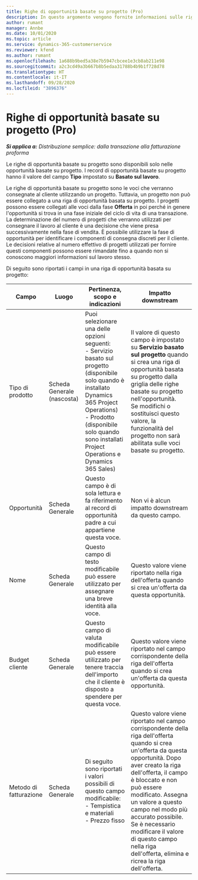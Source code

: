 ```yaml
---
title: Righe di opportunità basate su progetto (Pro)
description: In questo argomento vengono fornite informazioni sulle righe di opportunità basate su progetto. (Pro)
author: rumant
manager: Annbe
ms.date: 10/01/2020
ms.topic: article
ms.service: dynamics-365-customerservice
ms.reviewer: kfend
ms.author: rumant
ms.openlocfilehash: 1a688b9bed5a38e7b5947cbcee1e3cb8ab211e98
ms.sourcegitcommit: a2c3cd49a3b667b8b5edaa31788b4b9b1f728d78
ms.translationtype: HT
ms.contentlocale: it-IT
ms.lasthandoff: 09/28/2020
ms.locfileid: "3896376"
---
```

# <a name="project-based-opportunity-lines-pro"></a>Righe di opportunità basate su progetto (Pro)

_**Si applica a:** Distribuzione semplice: dalla transazione alla fatturazione proforma_

Le righe di opportunità basate su progetto sono disponibili solo nelle opportunità basate su progetto. I record di opportunità basate su progetto hanno il valore del campo **Tipo** impostato su **Basato sul lavoro**.

Le righe di opportunità basate su progetto sono le voci che verranno consegnate al cliente utilizzando un progetto. Tuttavia, un progetto non può essere collegato a una riga di opportunità basata su progetto. I progetti possono essere collegati alle voci dalla fase **Offerta** in poi perché in genere l'opportunità si trova in una fase iniziale del ciclo di vita di una transazione. La determinazione del numero di progetti che verranno utilizzati per consegnare il lavoro al cliente è una decisione che viene presa successivamente nella fase di vendita. È possibile utilizzare la fase di opportunità per identificare i componenti di consegna discreti per il cliente. Le decisioni relative al numero effettivo di progetti utilizzati per fornire questi componenti possono essere rimandate fino a quando non si conoscono maggiori informazioni sul lavoro stesso.

Di seguito sono riportati i campi in una riga di opportunità basata su progetto:

| **Campo** | **Luogo** | **Pertinenza, scopo e indicazioni** | **Impatto downstream** |
| --- | --- | --- | --- |
| Tipo di prodotto | Scheda Generale (nascosta) | Puoi selezionare una delle opzioni seguenti:</br>- Servizio basato sul progetto (disponibile solo quando è installato Dynamics 365 Project Operations)</br>- Prodotto (disponibile solo quando sono installati Project Operations e Dynamics 365 Sales) | Il valore di questo campo è impostato su **Servizio basato sul progetto** quando si crea una riga di opportunità basata su progetto dalla griglia delle righe basate su progetto nell'opportunità. <br> Se modifichi o sostituisci questo valore, la funzionalità del progetto non sarà abilitata sulle voci basate su progetto. |
| Opportunità | Scheda Generale | Questo campo è di sola lettura e fa riferimento al record di opportunità padre a cui appartiene questa voce. | Non vi è alcun impatto downstream da questo campo. |
| Nome | Scheda Generale | Questo campo di testo modificabile può essere utilizzato per assegnare una breve identità alla voce. | Questo valore viene riportato nella riga dell'offerta quando si crea un'offerta da questa opportunità. |
| Budget cliente | Scheda Generale | Questo campo di valuta modificabile può essere utilizzato per tenere traccia dell'importo che il cliente è disposto a spendere per questa voce. | Questo valore viene riportato nel campo corrispondente della riga dell'offerta quando si crea un'offerta da questa opportunità. |
| Metodo di fatturazione | Scheda Generale | Di seguito sono riportati i valori possibili di questo campo modificabile:</br>- Tempistica e materiali</br>- Prezzo fisso | Questo valore viene riportato nel campo corrispondente della riga dell'offerta quando si crea un'offerta da questa opportunità. Dopo aver creato la riga dell'offerta, il campo è bloccato e non può essere modificato. Assegna un valore a questo campo nel modo più accurato possibile. Se è necessario modificare il valore di questo campo nella riga dell'offerta, elimina e ricrea la riga dell'offerta. |

